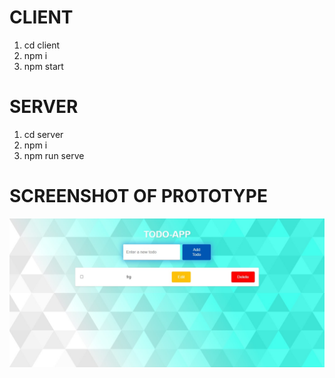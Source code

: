 # CLIENT
1. cd client
2. npm i
3. npm start

# SERVER
1. cd server
2. npm i
3. npm run serve

# SCREENSHOT OF PROTOTYPE

![Screenshot](1.jpg)
